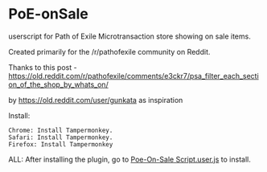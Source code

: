 # PoE-onSale
userscript for Path of Exile Microtransaction store showing on sale items.

Created primarily for the /r/pathofexile community on Reddit.

Thanks to this post - https://old.reddit.com/r/pathofexile/comments/e3ckr7/psa_filter_each_section_of_the_shop_by_whats_on/

by https://old.reddit.com/user/gunkata as inspiration

Install:

    Chrome: Install Tampermonkey.
    Safari: Install Tampermonkey.
    Firefox: Install Tampermonkey

ALL: After installing the plugin, go to 
<a href="../../raw/master/Poe-On-Sale.user.js">Poe-On-Sale Script.user.js</a>
to install. 
    
